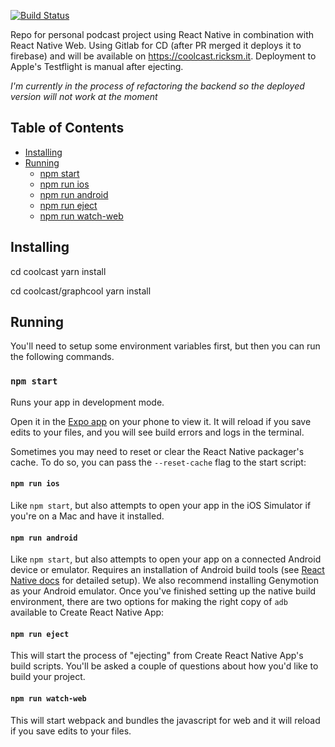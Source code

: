 [![Build Status](https://travis-ci.org/rickiesmooth/coolcast.svg?branch=master)](https://travis-ci.org/rickiesmooth/coolcast)

Repo for personal podcast project using React Native in combination with React Native Web. Using Gitlab for CD (after PR merged it deploys it to firebase) and will be available on https://coolcast.ricksm.it. Deployment to Apple's Testflight is manual after ejecting.

*I'm currently in the process of refactoring the backend so the deployed version will not work at the moment*

## Table of Contents

* [Installing](#installing)
* [Running](#available-scripts)
  * [npm start](#npm-start)
  * [npm run ios](#npm-run-ios)
  * [npm run android](#npm-run-android)
  * [npm run eject](#npm-run-eject)
  * [npm run watch-web](#npm-run-watch-web)

## Installing

cd coolcast
yarn install

cd coolcast/graphcool
yarn install

## Running

You'll need to setup some environment variables first, but then you can run the following commands.

### `npm start`

Runs your app in development mode.

Open it in the [Expo app](https://expo.io) on your phone to view it. It will reload if you save edits to your files, and you will see build errors and logs in the terminal.

Sometimes you may need to reset or clear the React Native packager's cache. To do so, you can pass the `--reset-cache` flag to the start script:

#### `npm run ios`

Like `npm start`, but also attempts to open your app in the iOS Simulator if you're on a Mac and have it installed.

#### `npm run android`

Like `npm start`, but also attempts to open your app on a connected Android device or emulator. Requires an installation of Android build tools (see [React Native docs](https://facebook.github.io/react-native/docs/getting-started.html) for detailed setup). We also recommend installing Genymotion as your Android emulator. Once you've finished setting up the native build environment, there are two options for making the right copy of `adb` available to Create React Native App:

#### `npm run eject`

This will start the process of "ejecting" from Create React Native App's build scripts. You'll be asked a couple of questions about how you'd like to build your project.

#### `npm run watch-web`

This will start webpack and bundles the javascript for web and it will reload if you save edits to your files.
